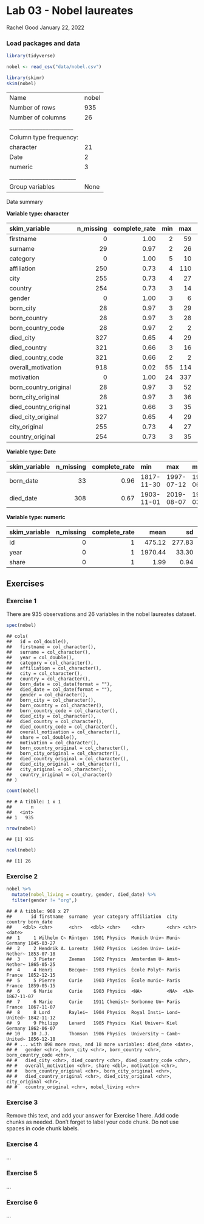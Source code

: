 Lab 03 - Nobel laureates
================
Rachel Good
January 22, 2022

### Load packages and data

``` r
library(tidyverse) 
```

``` r
nobel <- read_csv("data/nobel.csv")
```

``` r
library(skimr)
skim(nobel)
```

|                                                  |       |
|:-------------------------------------------------|:------|
| Name                                             | nobel |
| Number of rows                                   | 935   |
| Number of columns                                | 26    |
| \_\_\_\_\_\_\_\_\_\_\_\_\_\_\_\_\_\_\_\_\_\_\_   |       |
| Column type frequency:                           |       |
| character                                        | 21    |
| Date                                             | 2     |
| numeric                                          | 3     |
| \_\_\_\_\_\_\_\_\_\_\_\_\_\_\_\_\_\_\_\_\_\_\_\_ |       |
| Group variables                                  | None  |

Data summary

**Variable type: character**

| skim\_variable          | n\_missing | complete\_rate | min | max | empty | n\_unique | whitespace |
|:------------------------|-----------:|---------------:|----:|----:|------:|----------:|-----------:|
| firstname               |          0 |           1.00 |   2 |  59 |     0 |       720 |          0 |
| surname                 |         29 |           0.97 |   2 |  26 |     0 |       851 |          0 |
| category                |          0 |           1.00 |   5 |  10 |     0 |         6 |          0 |
| affiliation             |        250 |           0.73 |   4 | 110 |     0 |       303 |          0 |
| city                    |        255 |           0.73 |   4 |  27 |     0 |       185 |          0 |
| country                 |        254 |           0.73 |   3 |  14 |     0 |        27 |          0 |
| gender                  |          0 |           1.00 |   3 |   6 |     0 |         3 |          0 |
| born\_city              |         28 |           0.97 |   3 |  29 |     0 |       613 |          0 |
| born\_country           |         28 |           0.97 |   3 |  28 |     0 |        80 |          0 |
| born\_country\_code     |         28 |           0.97 |   2 |   2 |     0 |        77 |          0 |
| died\_city              |        327 |           0.65 |   4 |  29 |     0 |       303 |          0 |
| died\_country           |        321 |           0.66 |   3 |  16 |     0 |        48 |          0 |
| died\_country\_code     |        321 |           0.66 |   2 |   2 |     0 |        46 |          0 |
| overall\_motivation     |        918 |           0.02 |  55 | 114 |     0 |         7 |          0 |
| motivation              |          0 |           1.00 |  24 | 337 |     0 |       656 |          0 |
| born\_country\_original |         28 |           0.97 |   3 |  52 |     0 |       122 |          0 |
| born\_city\_original    |         28 |           0.97 |   3 |  36 |     0 |       616 |          0 |
| died\_country\_original |        321 |           0.66 |   3 |  35 |     0 |        52 |          0 |
| died\_city\_original    |        327 |           0.65 |   4 |  29 |     0 |       303 |          0 |
| city\_original          |        255 |           0.73 |   4 |  27 |     0 |       185 |          0 |
| country\_original       |        254 |           0.73 |   3 |  35 |     0 |        29 |          0 |

**Variable type: Date**

| skim\_variable | n\_missing | complete\_rate | min        | max        | median     | n\_unique |
|:---------------|-----------:|---------------:|:-----------|:-----------|:-----------|----------:|
| born\_date     |         33 |           0.96 | 1817-11-30 | 1997-07-12 | 1916-06-28 |       885 |
| died\_date     |        308 |           0.67 | 1903-11-01 | 2019-08-07 | 1983-03-09 |       616 |

**Variable type: numeric**

| skim\_variable | n\_missing | complete\_rate |    mean |     sd |   p0 |    p25 |  p50 |    p75 | p100 | hist  |
|:---------------|-----------:|---------------:|--------:|-------:|-----:|-------:|-----:|-------:|-----:|:------|
| id             |          0 |              1 |  475.12 | 277.83 |    1 |  234.5 |  470 |  716.5 |  969 | ▇▇▇▇▇ |
| year           |          0 |              1 | 1970.44 |  33.30 | 1901 | 1947.0 | 1976 | 1999.0 | 2018 | ▃▃▅▆▇ |
| share          |          0 |              1 |    1.99 |   0.94 |    1 |    1.0 |    2 |    3.0 |    4 | ▇▇▁▅▂ |

## Exercises

### Exercise 1

There are 935 observations and 26 variables in the nobel laureates
dataset.

``` r
spec(nobel)
```

    ## cols(
    ##   id = col_double(),
    ##   firstname = col_character(),
    ##   surname = col_character(),
    ##   year = col_double(),
    ##   category = col_character(),
    ##   affiliation = col_character(),
    ##   city = col_character(),
    ##   country = col_character(),
    ##   born_date = col_date(format = ""),
    ##   died_date = col_date(format = ""),
    ##   gender = col_character(),
    ##   born_city = col_character(),
    ##   born_country = col_character(),
    ##   born_country_code = col_character(),
    ##   died_city = col_character(),
    ##   died_country = col_character(),
    ##   died_country_code = col_character(),
    ##   overall_motivation = col_character(),
    ##   share = col_double(),
    ##   motivation = col_character(),
    ##   born_country_original = col_character(),
    ##   born_city_original = col_character(),
    ##   died_country_original = col_character(),
    ##   died_city_original = col_character(),
    ##   city_original = col_character(),
    ##   country_original = col_character()
    ## )

``` r
count(nobel)
```

    ## # A tibble: 1 x 1
    ##       n
    ##   <int>
    ## 1   935

``` r
nrow(nobel)
```

    ## [1] 935

``` r
ncol(nobel)
```

    ## [1] 26

### Exercise 2

``` r
nobel %>%
  mutate(nobel_living = country, gender, died_date) %>%
  filter(gender != "org",)
```

    ## # A tibble: 908 x 27
    ##       id firstname  surname  year category affiliation  city  country born_date 
    ##    <dbl> <chr>      <chr>   <dbl> <chr>    <chr>        <chr> <chr>   <date>    
    ##  1     1 Wilhelm C~ Röntgen  1901 Physics  Munich Univ~ Muni~ Germany 1845-03-27
    ##  2     2 Hendrik A. Lorentz  1902 Physics  Leiden Univ~ Leid~ Nether~ 1853-07-18
    ##  3     3 Pieter     Zeeman   1902 Physics  Amsterdam U~ Amst~ Nether~ 1865-05-25
    ##  4     4 Henri      Becque~  1903 Physics  École Polyt~ Paris France  1852-12-15
    ##  5     5 Pierre     Curie    1903 Physics  École munic~ Paris France  1859-05-15
    ##  6     6 Marie      Curie    1903 Physics  <NA>         <NA>  <NA>    1867-11-07
    ##  7     6 Marie      Curie    1911 Chemist~ Sorbonne Un~ Paris France  1867-11-07
    ##  8     8 Lord       Raylei~  1904 Physics  Royal Insti~ Lond~ United~ 1842-11-12
    ##  9     9 Philipp    Lenard   1905 Physics  Kiel Univer~ Kiel  Germany 1862-06-07
    ## 10    10 J.J.       Thomson  1906 Physics  University ~ Camb~ United~ 1856-12-18
    ## # ... with 898 more rows, and 18 more variables: died_date <date>,
    ## #   gender <chr>, born_city <chr>, born_country <chr>, born_country_code <chr>,
    ## #   died_city <chr>, died_country <chr>, died_country_code <chr>,
    ## #   overall_motivation <chr>, share <dbl>, motivation <chr>,
    ## #   born_country_original <chr>, born_city_original <chr>,
    ## #   died_country_original <chr>, died_city_original <chr>, city_original <chr>,
    ## #   country_original <chr>, nobel_living <chr>

### Exercise 3

Remove this text, and add your answer for Exercise 1 here. Add code
chunks as needed. Don’t forget to label your code chunk. Do not use
spaces in code chunk labels.

### Exercise 4

…

### Exercise 5

…

### Exercise 6

…
